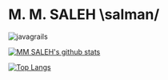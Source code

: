 # M. M. SALEH \salman/
 
<p align="left"> <img src="https://github-profile-trophy.vercel.app/?username=javagrails" alt="javagrails" /></p> 
 
[![MM SALEH's github stats](https://github-readme-stats.vercel.app/api?username=javagrails&show_icons=true&theme=dracula)](https://github.com/javagrails/github-readme-stats)

[![Top Langs](https://github-readme-stats.vercel.app/api/top-langs/?username=javagrails)](https://github.com/javagrails/github-readme-stats)



<!--
<p align="left"> <a href="https://github.com/ryo-ma/github-profile-trophy"><img src="https://github-profile-trophy.vercel.app/?username=javagrails" alt="javagrails" /></a> </p> 

### Hi there 👋
**javagrails/javagrails** is a ✨ _special_ ✨ repository because its `README.md` (this file) appears on your GitHub profile.

Here are some ideas to get you started:

- 🔭 I’m currently working on ...
- 🌱 I’m currently learning ...
- 👯 I’m looking to collaborate on ...
- 🤔 I’m looking for help with ...
- 💬 Ask me about ...
- 📫 How to reach me: ...
- 😄 Pronouns: ...
- ⚡ Fun fact: ...
https://www.youtube.com/watch?v=ECuqb5Tv9qI
https://javascript.plainenglish.io/how-to-create-an-awesome-github-profile-readme-a474d5b45645
-->
